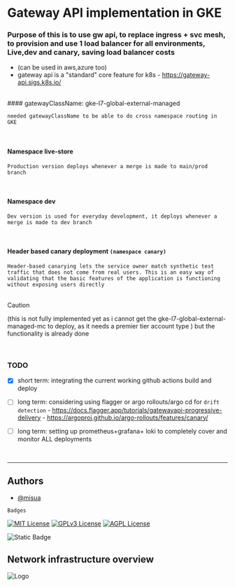 
# Gateway API implementation in GKE 
### Purpose of this is to use gw api, to replace ingress + svc mesh, to provision and use 1 load balancer for all environments, Live,dev and canary, saving load balancer costs

  - (can be used in aws,azure too)
  - gateway api is a "standard" core feature for k8s - https://gateway-api.sigs.k8s.io/

<br/>
#### gatewayClassName: gke-l7-global-external-managed

`needed gatewayClassName to be able to do cross namespace routing in GKE`

<br/>

#### Namespace live-store

`Production version deploys whenever a merge is made to main/prod branch`

<br/>

#### Namespace dev

`Dev version is used for everyday development, it deploys whenever a merge is made to dev branch`

<br/>

#### Header based canary deployment `(namespace canary)`

`Header-based canarying lets the service owner match synthetic test traffic that does not come from real users. This is an easy way of validating that the basic features of the application is functioning without exposing users directly`
<br/><br/>
> [!CAUTION]
> (this is not fully implemented yet as i cannot get the gke-l7-global-external-managed-mc to deploy, as it needs a premier tier account type ) but the functionality is already done

<br/>

### TODO
+ [x] short term: integrating the current working github actions build and deploy

+ [ ] long term: considering using flagger or argo rollouts/argo cd for `drift detection`
      - https://docs.flagger.app/tutorials/gatewayapi-progressive-delivery
      - https://argoproj.github.io/argo-rollouts/features/canary/
  

+ [ ] long term: setting up prometheus+grafana+ loki to completely cover and monitor ALL deployments

<br/>

---

## Authors

- [@misua](https://www.github.com/misua)



`Badges`


[![MIT License](https://img.shields.io/badge/License-MIT-green.svg)](https://choosealicense.com/licenses/mit/)
[![GPLv3 License](https://img.shields.io/badge/License-GPL%20v3-yellow.svg)](https://opensource.org/licenses/)
[![AGPL License](https://img.shields.io/badge/license-AGPL-blue.svg)](http://www.gnu.org/licenses/agpl-3.0)

![Static Badge](https://img.shields.io/badge/Charles-Pogi-blue)

## Network infrastructure overview



![Logo](https://github.com/misua/progressive-deployment-template/blob/main/base.drawio.png)




